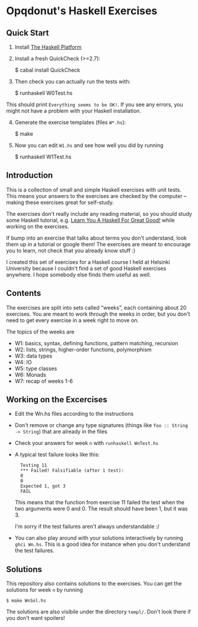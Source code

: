 Opqdonut's Haskell Exercises
============================

Quick Start
-----------

1. Install [The Haskell Platform](https://www.haskell.org/platform/)

2. Install a fresh QuickCheck (>=2.7):

    $ cabal install QuickCheck

3. Then check you can actually run the tests with:

    $ runhaskell W0Test.hs

This should print `Everything seems to be OK!`. If you see any errors,
you might not have a problem with your Haskell installation.

4. Generate the exercise templates (files `W*.hs`):

    $ make

5. Now you can edit `W1.hs` and see how well you did by running

    $ runhaskell W1Test.hs

Introduction
------------

This is a collection of small and simple Haskell exercises with unit
tests. This means your answers to the exercises are checked by the
computer – making these exercises great for self-study.

The exercises don't really include any reading material, so you should
study some Haskell tutorial, e.g. [Learn You A Haskell For Great
Good!]( http://learnyouahaskell.com/) while working on the exercises.

If bump into an exercise that talks about terms you don't understand,
look them up in a tutorial or google them! The exercises are meant to
encourage you to learn, not check that you already know stuff :)

I created this set of exercises for a Haskell course I held at
Helsinki University because I couldn't find a set of good Haskell
exercises anywhere. I hope somebody else finds them useful as well.

Contents
--------

The exercises are split into sets called "weeks", each containing
about 20 exercises. You are meant to work through the weeks in order,
but you don't need to get every exercise in a week right to move on.

The topics of the weeks are

* W1: basics, syntax, defining functions, pattern matching, recursion
* W2: lists, strings, higher-order functions, polymorphism
* W3: data types
* W4: IO
* W5: type classes
* W6: Monads
* W7: recap of weeks 1-6

Working on the Excercises
-------------------------

- Edit the Wn.hs files according to the instructions
- Don't remove or change any type signatures (things like `foo ::
  String -> String`) that are already in the files
- Check your answers for week `n` with `runhaskell WnTest.hs`
- A typical test failure looks like this:

        Testing 11
        *** Failed! Falsifiable (after 1 test):
        0
        0
        Expected 1, got 3
        FAIL

  This means that the function from exercise 11 failed the test when
  the two arguments were 0 and 0. The result should have been 1, but
  it was 3.

  I'm sorry if the test failures aren't always understandable :/

- You can also play around with your solutions interactively by
  running `ghci Wn.hs`. This is a good idea for instance when you
  don't understand the test failures.

Solutions
---------

This repository also contains solutions to the exercises. You can get
the solutions for week `n` by running

    $ make WnSol.hs

The solutions are also visibile under the directory `templ/`. Don't look
there if you don't want spoilers!
